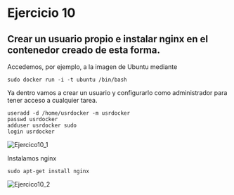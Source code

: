 # Ejercicio 10
## Crear un usuario propio e instalar nginx en el contenedor creado de esta forma.

Accedemos, por ejemplo, a la imagen de Ubuntu mediante

`sudo docker run -i -t ubuntu /bin/bash`

Ya dentro vamos a crear un usuario y configurarlo como administrador para tener acceso a cualquier tarea.

```
useradd -d /home/usrdocker -m usrdocker
passwd usrdocker
adduser usrdocker sudo
login usrdocker
```

![Ejercico10_1](http://googledrive.com/host/0B5Yam2FWqtZPZGJWT1JHNzI1Uzg/Ejercicio10_1.png)

Instalamos nginx

```
sudo apt-get install nginx
```

![Ejercico10_2](http://googledrive.com/host/0B5Yam2FWqtZPZGJWT1JHNzI1Uzg/Ejercicio10_2.png)